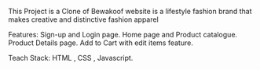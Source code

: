 This Project is a Clone of Bewakoof website is a lifestyle fashion brand that makes
creative and distinctive fashion apparel

Features:
Sign-up and Login page.
Home page and Product catalogue.
Product Details page.
Add to Cart with edit items feature.

Teach Stack:
HTML , CSS , Javascript.

